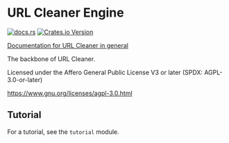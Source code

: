 # URL Cleaner Engine

[![docs.rs](https://img.shields.io/docsrs/url-cleaner-engine)](https://docs.rs/url-cleaner-engine/latest)
[![Crates.io Version](https://img.shields.io/crates/v/url-cleaner-engine)](https://crates.io/crates/url-cleaner-engine/)

[Documentation for URL Cleaner in general](../README.md)

The backbone of URL Cleaner.

Licensed under the Affero General Public License V3 or later (SPDX: AGPL-3.0-or-later)

https://www.gnu.org/licenses/agpl-3.0.html

## Tutorial

For a tutorial, see the `tutorial` module.
